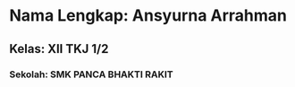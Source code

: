 <html>
<!DOCTYPE html>
<html lang="id">
<head>
<meta charset="UTF-8">
<title>Profil Siswa</title>
</head>
<body>
<h1>Nama Lengkap: Ansyurna Arrahman</h1>
<h2>Kelas: XII TKJ 1/2</h2>
<h3>Sekolah: SMK PANCA BHAKTI RAKIT</h3>
</body>
</html>
